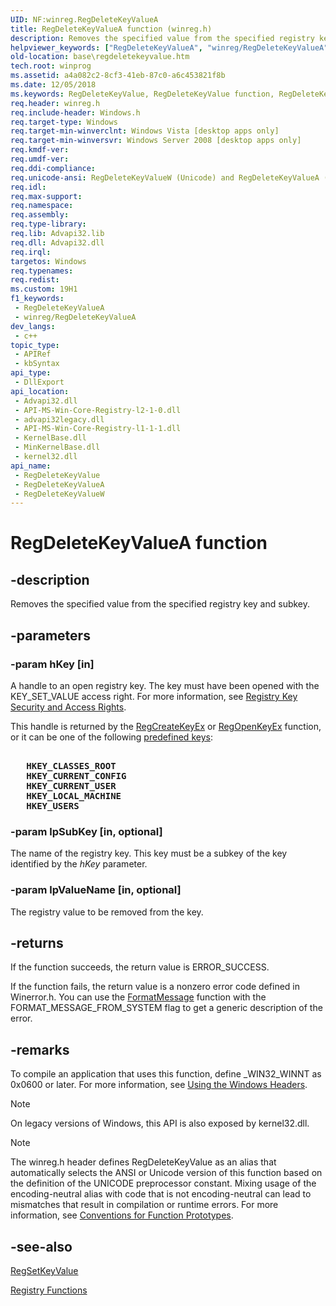 ```yaml
---
UID: NF:winreg.RegDeleteKeyValueA
title: RegDeleteKeyValueA function (winreg.h)
description: Removes the specified value from the specified registry key and subkey. (ANSI)
helpviewer_keywords: ["RegDeleteKeyValueA", "winreg/RegDeleteKeyValueA"]
old-location: base\regdeletekeyvalue.htm
tech.root: winprog
ms.assetid: a4a082c2-8cf3-41eb-87c0-a6c453821f8b
ms.date: 12/05/2018
ms.keywords: RegDeleteKeyValue, RegDeleteKeyValue function, RegDeleteKeyValueA, RegDeleteKeyValueW, base.regdeletekeyvalue, winreg/RegDeleteKeyValue, winreg/RegDeleteKeyValueA, winreg/RegDeleteKeyValueW
req.header: winreg.h
req.include-header: Windows.h
req.target-type: Windows
req.target-min-winverclnt: Windows Vista [desktop apps only]
req.target-min-winversvr: Windows Server 2008 [desktop apps only]
req.kmdf-ver: 
req.umdf-ver: 
req.ddi-compliance: 
req.unicode-ansi: RegDeleteKeyValueW (Unicode) and RegDeleteKeyValueA (ANSI)
req.idl: 
req.max-support: 
req.namespace: 
req.assembly: 
req.type-library: 
req.lib: Advapi32.lib
req.dll: Advapi32.dll
req.irql: 
targetos: Windows
req.typenames: 
req.redist: 
ms.custom: 19H1
f1_keywords:
 - RegDeleteKeyValueA
 - winreg/RegDeleteKeyValueA
dev_langs:
 - c++
topic_type:
 - APIRef
 - kbSyntax
api_type:
 - DllExport
api_location:
 - Advapi32.dll
 - API-MS-Win-Core-Registry-l2-1-0.dll
 - advapi32legacy.dll
 - API-MS-Win-Core-Registry-l1-1-1.dll
 - KernelBase.dll
 - MinKernelBase.dll
 - kernel32.dll
api_name:
 - RegDeleteKeyValue
 - RegDeleteKeyValueA
 - RegDeleteKeyValueW
---
```


# RegDeleteKeyValueA function


## -description

Removes the specified  value from the specified registry key and subkey.

## -parameters

### -param hKey [in]

A handle to an open registry key. The key must have been opened with the KEY_SET_VALUE access right. For more information, see 
<a href="/windows/desktop/SysInfo/registry-key-security-and-access-rights">Registry Key Security and Access Rights</a>. 




This handle is returned by the 
<a href="/windows/desktop/api/winreg/nf-winreg-regcreatekeyexa">RegCreateKeyEx</a> or 
<a href="/windows/desktop/api/winreg/nf-winreg-regopenkeyexa">RegOpenKeyEx</a> function, or it can be one of the following 
<a href="/windows/desktop/SysInfo/predefined-keys">predefined keys</a>:


<pre><b></b>
   <b>HKEY_CLASSES_ROOT</b>
   <b>HKEY_CURRENT_CONFIG</b>
   <b>HKEY_CURRENT_USER</b>
   <b>HKEY_LOCAL_MACHINE</b>
   <b>HKEY_USERS</b></pre>

### -param lpSubKey [in, optional]

The name of the registry key. This key must be a subkey of the key identified by the <i>hKey</i> parameter.

### -param lpValueName [in, optional]

The registry value to be removed from the key.

## -returns

If the function succeeds, the return value is ERROR_SUCCESS.

If the function fails, the return value is a nonzero error code defined in Winerror.h. You can use the 
<a href="/windows/desktop/api/winbase/nf-winbase-formatmessage">FormatMessage</a> function with the FORMAT_MESSAGE_FROM_SYSTEM flag to get a generic description of the error.

## -remarks

To compile an application that uses this function, define _WIN32_WINNT as 0x0600 or later. For more information, see 
<a href="/windows/desktop/WinProg/using-the-windows-headers">Using the Windows Headers</a>.



> [!NOTE] 
> On legacy versions of Windows, this API is also exposed by kernel32.dll.

> [!NOTE]
> The winreg.h header defines RegDeleteKeyValue as an alias that automatically selects the ANSI or Unicode version of this function based on the definition of the UNICODE preprocessor constant. Mixing usage of the encoding-neutral alias with code that is not encoding-neutral can lead to mismatches that result in compilation or runtime errors. For more information, see [Conventions for Function Prototypes](/windows/win32/intl/conventions-for-function-prototypes).

## -see-also

<a href="/windows/desktop/api/winreg/nf-winreg-regsetkeyvaluea">RegSetKeyValue</a>



<a href="/windows/desktop/SysInfo/registry-functions">Registry Functions</a>
